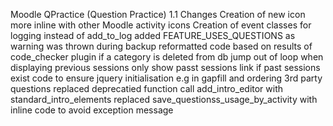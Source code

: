 Moodle QPractice (Question Practice) 1.1 Changes
Creation of new icon more inline with other Moodle activity icons
Creation of event classes for logging instead of add_to_log
added FEATURE_USES_QUESTIONS as warning was thrown during backup
reformatted code based on results of code_checker plugin
if a category is deleted from db jump out of loop when displaying previous sessions
only show passt sessions link if past sessions exist
code to ensure jquery initialisation e.g in gapfill and ordering 3rd party questions
replaced deprecatied function call add_intro_editor with standard_intro_elements
replaced save_questionss_usage_by_activity with inline code to avoid exception message


